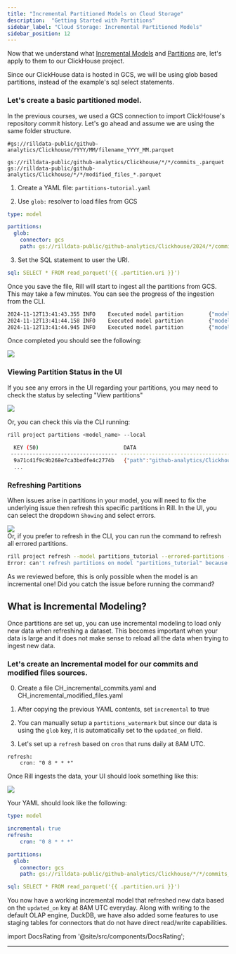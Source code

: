 ```yaml
---
title: "Incremental Partitioned Models on Cloud Storage"
description:  "Getting Started with Partitions"
sidebar_label: "Cloud Storage: Incremental Partitioned Models"
sidebar_position: 12
---
```


Now that we understand what [Incremental Models](/build/advanced-models/incremental-models) and [Partitions](/build/advanced-models/partitions) are, let's apply to them to our ClickHouse project.

Since our ClickHouse data is hosted in GCS, we will be using glob based partitions, instead of the example's sql select statements.


### Let's create a basic partitioned model.
In the previous courses, we used a GCS connection to import ClickHouse's repository commit history. Let's go ahead and assume we are using the same folder structure.

```
#gs://rilldata-public/github-analytics/Clickhouse/YYYY/MM/filename_YYYY_MM.parquet

gs://rilldata-public/github-analytics/Clickhouse/*/*/commits_.parquet
gs://rilldata-public/github-analytics/Clickhouse/*/*/modified_files_*.parquet
```
1. Create a YAML file: `partitions-tutorial.yaml`

2. Use `glob:` resolver to load files from GCS
```yaml
type: model

partitions:
  glob:
    connector: gcs
    path: gs://rilldata-public/github-analytics/Clickhouse/2024/*/commits_*.parquet
```
3. Set the SQL statement to user the URI.
```yaml
sql: SELECT * FROM read_parquet('{{ .partition.uri }}')
```

Once you save the file, Rill will start to ingest all the partitions from GCS. This may take a few minutes. You can see the progress of the ingestion from the CLI.

```bash
2024-11-12T13:41:43.355 INFO    Executed model partition        {"model": "partitions_tutorial", "key": "3c4cdfc819f8a64ecaeecbc9ae9702af", "data": {"path":"github-analytics/Clickhouse/2024/01/commits_2024_01.parquet","uri":"gs://rilldata-public/github-analytics/Clickhouse/2024/01/commits_2024_01.parquet"}, "elapsed": "903.89675ms"}
2024-11-12T13:41:44.158 INFO    Executed model partition        {"model": "partitions_tutorial", "key": "ecd933fe9b5089f940e592d500b168a0", "data": {"path":"github-analytics/Clickhouse/2024/02/commits_2024_02.parquet","uri":"gs://rilldata-public/github-analytics/Clickhouse/2024/02/commits_2024_02.parquet"}, "elapsed": "802.034542ms"}
2024-11-12T13:41:44.945 INFO    Executed model partition        {"model": "partitions_tutorial", "key": "0a5023cdd0a340aa95f387bb20c1a942", "data": {"path":"github-analytics/Clickhouse/2024/03/commits_2024_03.parquet","uri":"gs://rilldata-public/github-analytics/Clickhouse/2024/03/commits_2024_03.parquet"}, "elapsed": "786.159292ms"}
```


Once completed you should see the following:

<img src = '/img/tutorials/302/partitions.png' class='rounded-gif' />
<br />


### Viewing Partition Status in the UI

If you see any errors in the UI regarding your partitions, you may need to check the status by selecting "View partitions"

<img src = '/img/tutorials/302/partitions-refresh-ui.png' class='rounded-gif' />
<br />

Or, you can check this via the CLI running:
```bash
rill project partitions <model_name> --local

  KEY (50)                           DATA                                                                                                                                                              EXECUTED ON            ELAPSED   ERROR  
 ---------------------------------- ----------------------------------------------------------------------------------------------------------------------------------------------------------------- ---------------------- --------- ------- 
  9a71c41f9c9b268e7ca3bedfe4c2774b   {"path":"github-analytics/Clickhouse/2014/01/commits_2014_01.parquet","uri":"gs://rilldata-public/github-analytics/Clickhouse/2014/01/commits_2014_01.parquet"}   2024-11-12T20:40:55Z   667ms    
  ...
```

### Refreshing Partitions 

When issues arise in partitions in your model, you will need to fix the underlying issue then refresh this specific partitions in Rill. In the UI, you can select the dropdown `Showing` and select errors.

<img src = '/img/tutorials/302/errored-partitions.png' class='rounded-gif' />
<br />
Or, if you prefer to refresh in the CLI, you can run the command to refresh all errored partitions.

```bash
rill project refresh --model partitions_tutorial --errored-partitions --project my-rill-tutorial-1 --local
Error: can't refresh partitions on model "partitions_tutorial" because it is not incremental

```

As we reviewed before, this is only possible when the model is an incremental one! Did you catch the issue before running the command? 

## What is Incremental Modeling?
Once partitions are set up, you can use incremental modeling to load only new data when refreshing a dataset. This becomes important when your data is large and it does not make sense to reload all the data when trying to ingest new data.

### Let's create an Incremental model for our commits and modified files sources.

0. Create a file CH_incremental_commits.yaml and CH_incremental_modified_files.yaml

1. After copying the previous YAML contents, set `incremental` to true 

2. You can manually setup a `partitions_watermark` but since our data is using the `glob` key, it is automatically set to the `updated_on` field. 

3. Let's set up a `refresh` based on `cron` that runs daily at 8AM UTC.
```
refresh:
    cron: "0 8 * * *"
```

Once Rill ingests the data, your UI should look something like this: 

<img src = '/img/tutorials/302/incremental.png' class='rounded-gif' />
<br />

Your YAML should look like the following:

```yaml
type: model

incremental: true
refresh:
    cron: "0 8 * * *"

partitions:
  glob:
    connector: gcs
    path: gs://rilldata-public/github-analytics/Clickhouse/*/*/commits_*.parquet #modified_filies_*.parquet

sql: SELECT * FROM read_parquet('{{ .partition.uri }}')
```

You now have a working incremental model that refreshed new data based on the `updated_on` key at 8AM UTC everyday. Along with writing to the default OLAP engine, DuckDB, we have also added some features to use staging tables for connectors that do not have direct read/write capabilities.


import DocsRating from '@site/src/components/DocsRating';

---
<DocsRating />